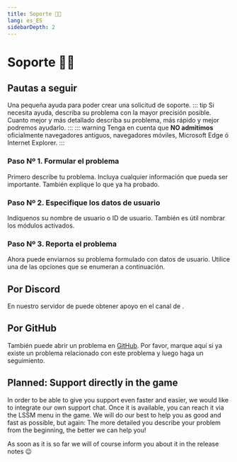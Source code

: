 ```yaml
---
title: Soporte 👨‍💻
lang: es_ES
sidebarDepth: 2
---
```


# Soporte 👨‍💻

## Pautas a seguir
Una pequeña ayuda para poder crear una solicitud de soporte.
::: tip
Si necesita ayuda, describa su problema con la mayor precisión posible. Cuanto mejor y más detallado describa su problema, más rápido y mejor podremos ayudarlo.
:::
::: warning
Tenga en cuenta que **NO admitimos** oficialmente navegadores antiguos, navegadores móviles, Microsoft Edge ó Internet Explorer.
:::

### Paso Nº 1. Formular el problema
Primero describe tu problema. Incluya cualquier información que pueda ser importante. También explique lo que ya ha probado.

### Paso Nº 2. Especifique los datos de usuario
Indíquenos su nombre de usuario o ID de usuario. También es útil nombrar los módulos activados.

### Paso Nº 3. Reporta el problema
Ahora puede enviarnos su problema formulado con datos de usuario. Utilice una de las opciones que se enumeran a continuación.

## Por Discord
En nuestro servidor de <discord/> puede obtener apoyo en el canal de <discord-channel channel="lssm-help"/>.

## Por GitHub
También puede abrir un problema en [GitHub][github.issues]. Por favor, marque aquí si ya existe un problema relacionado con este problema y luego haga un seguimiento.

## Planned: Support directly in the game
In order to be able to give you support even faster and easier, we would like to integrate our own support chat. Once it is available, you can reach it via the LSSM menu in the game. We will do our best to help you as good and fast as possible, but again: The more detailed you describe your problem from the beginning, the better we can help you!

As soon as it is so far we will of course inform you about it in the release notes :wink:

<!-- ==START_FOOTER== Do NOT edit anything below this line! Any edits will be removed as content is auto generated! -->
[lssm.status]: https://status.lss-manager.de/
[lssm.discord]: https://discord.gg/RcTNjpB
[lssm.userscript]: https://v4.lss-manager.de/lssm-v4.user.js
[lssm.donations]: https://donate.lss-manager.de/
[docs]: https://docs.lss-manager.de/
[docs.home]: /es_ES/
[docs.apps]: /es_ES/apps.md
[docs.appstore]: /es_ES/appstore.md
[docs.bugs]: /es_ES/bugs.md
[docs.error_report]: /es_ES/error_report.md
[docs.faq]: /es_ES/faq.md
[docs.metadata]: /es_ES/metadata.md
[docs.other]: /es_ES/other.md
[docs.settings]: /es_ES/settings.md
[docs.suggestions]: /es_ES/suggestions.md
[docs.support]: /es_ES/support.md
[games.self]: https://centro-de-mando.es
[tampermonkey]: https://tampermonkey.net/
[github]: https://github.com/LSS-Manager/LSSM-V.4
[github.issues]: https://github.com/LSS-Manager/LSSM-V.4/issues
[github.issues.open]: https://github.com/LSS-Manager/LSSM-V.4/issues?q=is%3Aissue+is%3Aopen+label%3Abug